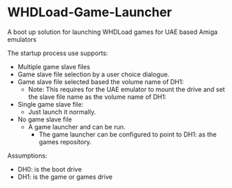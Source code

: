 # WHDLoad-Game-Launcher

A boot up solution for launching WHDLoad games for UAE based Amiga emulators

The startup process use supports:

* Multiple game slave files
 * Game slave file selection by a user choice dialogue.
 * Game slave file selected based the volume name of DH1:
   - Note: This requires for the UAE emulator to mount the drive and set the slave file name as the volume name of DH1:
* Single game slave file:
  * Just launch it normally.
* No game slave file
  * A game launcher and can be run.
    - The game launcher can be configured to point to DH1: as the games repository.

Assumptions:

* DH0: is the boot drive
* DH1: is the game or games drive

